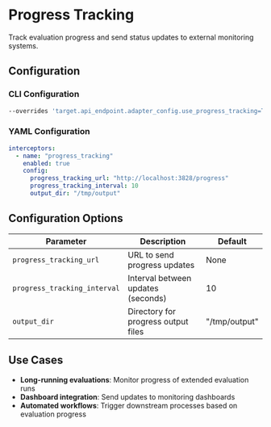 # Progress Tracking

Track evaluation progress and send status updates to external monitoring systems.

## Configuration

### CLI Configuration
```bash
--overrides 'target.api_endpoint.adapter_config.use_progress_tracking=True,target.api_endpoint.adapter_config.progress_tracking_url=http://localhost:3828/progress'
```

### YAML Configuration
```yaml
interceptors:
  - name: "progress_tracking"
    enabled: true
    config:
      progress_tracking_url: "http://localhost:3828/progress"
      progress_tracking_interval: 10
      output_dir: "/tmp/output"
```

## Configuration Options

| Parameter | Description | Default |
|-----------|-------------|---------|
| `progress_tracking_url` | URL to send progress updates | None |
| `progress_tracking_interval` | Interval between updates (seconds) | 10 |
| `output_dir` | Directory for progress output files | "/tmp/output" |

## Use Cases

- **Long-running evaluations**: Monitor progress of extended evaluation runs
- **Dashboard integration**: Send updates to monitoring dashboards
- **Automated workflows**: Trigger downstream processes based on evaluation progress
